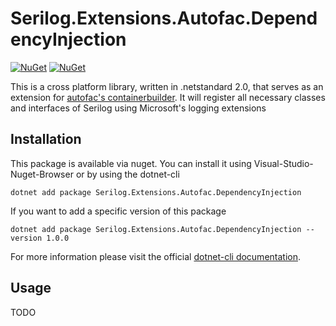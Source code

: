 # Serilog.Extensions.Autofac.DependencyInjection

[![NuGet](https://img.shields.io/nuget/dt/Serilog.Extensions.Autofac.DependencyInjection.svg)](https://www.nuget.org/packages/Serilog.Extensions.Autofac.DependencyInjection) 
[![NuGet](https://img.shields.io/nuget/vpre/Serilog.Extensions.Autofac.DependencyInjection.svg)](https://www.nuget.org/packages/Serilog.Extensions.Autofac.DependencyInjection)

This is a cross platform library, written in .netstandard 2.0, that serves as an extension for [autofac's containerbuilder](https://autofac.org/).
It will register all necessary classes and interfaces of Serilog using Microsoft's logging extensions

## Installation

This package is available via nuget. You can install it using Visual-Studio-Nuget-Browser or by using the dotnet-cli

```
dotnet add package Serilog.Extensions.Autofac.DependencyInjection
```

If you want to add a specific version of this package

```
dotnet add package Serilog.Extensions.Autofac.DependencyInjection --version 1.0.0
```

For more information please visit the official [dotnet-cli documentation](https://docs.microsoft.com/en-us/dotnet/core/tools/dotnet-add-package).

## Usage

TODO